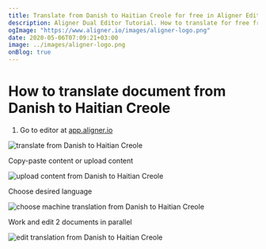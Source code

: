 ```yaml
---
title: Translate from Danish to Haitian Creole for free in Aligner Editor
description: Aligner Dual Editor Tutorial. How to translate for free from Danish to Haitian Creole. Aligner is multilingual document management platform. 
ogImage: "https://www.aligner.io/images/aligner-logo.png"
date: 2020-05-06T07:09:21+03:00
image: ../images/aligner-logo.png
onBlog: true
---
```


# How to translate document from Danish to Haitian Creole

1. Go to editor at [app.aligner.io](https://app.aligner.io "Aligner App web page")

![translate from Danish to Haitian Creole](../aligner-blank-editor.png "translate from Danish to Haitian Creole")

Copy-paste content or upload content

![upload content from Danish to Haitian Creole](../aligner-uploaded-document.png "upload content from Danish to Haitian Creole")

Choose desired language

![choose machine translation from Danish to Haitian Creole](../aligner-language-dropdown.png "choose machine translation from Danish to Haitian Creole")

Work and edit 2 documents in parallel

![edit translation from Danish to Haitian Creole](../aligner-double-sitded-editor.png "edit translation from Danish to Haitian Creole")

